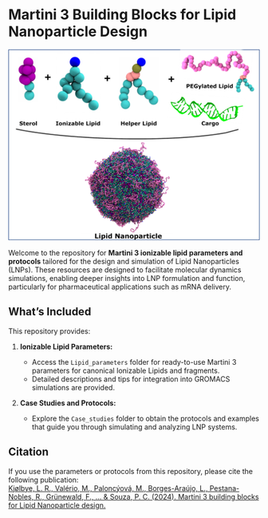 # Martini 3 Building Blocks for Lipid Nanoparticle Design

![Lipid Nanoparticle Components](LNP_components.png)  

Welcome to the repository for **Martini 3 ionizable lipid parameters and protocols** tailored for the design and simulation of Lipid Nanoparticles (LNPs). These resources are designed to facilitate molecular dynamics simulations, enabling deeper insights into LNP formulation and function, particularly for pharmaceutical applications such as mRNA delivery.

## What’s Included
This repository provides:

1. **Ionizable Lipid Parameters:**  
   - Access the `Lipid_parameters` folder for ready-to-use Martini 3 parameters for canonical Ionizable Lipids and fragments.  
   - Detailed descriptions and tips for integration into GROMACS simulations are provided.  

2. **Case Studies and Protocols:**  
   - Explore the `Case_studies` folder to obtain the protocols and examples that guide you through simulating and analyzing LNP systems.
       

## Citation
If you use the parameters or protocols from this repository, please cite the following publication:  
[Kjølbye, L. R., Valério, M., Paloncýová, M., Borges-Araújo, L., Pestana-Nobles, R., Grünewald, F., ... & Souza, P. C. (2024). Martini 3 building blocks for Lipid Nanoparticle design.](https://doi.org/10.26434/chemrxiv-2024-bf4n8)
